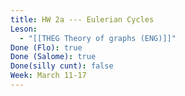 ```yaml
---
title: HW 2a --- Eulerian Cycles
Leson:
  - "[[THEG Theory of graphs (ENG)]]"
Done (Flo): true
Done (Salome): true
Done(silly cunt): false
Week: March 11-17
---
```

